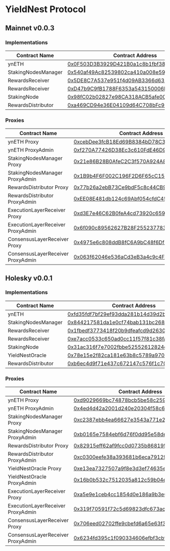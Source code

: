 # YieldNest Protocol

## Mainnet v0.0.3

### Implementations
| Contract Name | Contract Address |
|----------------------------|-------------------------------------------|
| ynETH | [0x0F503D3B3929D421B0a1c8b1fbf38E029F8Bf0B3](https://etherscan.io/address/0x0F503D3B3929D421B0a1c8b1fbf38E029F8Bf0B3) |
| StakingNodesManager | [0x540af49Ac82539802ca410a008e594D7d043D5C8](https://etherscan.io/address/0x540af49Ac82539802ca410a008e594D7d043D5C8) |
| RewardsReceiver | [0x5DE8C7A537e951f4d09AB3366d635F271c29762c](https://etherscan.io/address/0x5DE8C7A537e951f4d09AB3366d635F271c29762c) |
| RewardsReceiver | [0xD47b9C9fB1788F6353a543150006D0b7ed0B17bF](https://etherscan.io/address/0xD47b9C9fB1788F6353a543150006D0b7ed0B17bF) |
| StakingNode | [0x98fC02b02827e98CA318ACB5afe00145A8f4aCe0](https://etherscan.io/address/0x98fC02b02827e98CA318ACB5afe00145A8f4aCe0) |
| RewardsDistributor | [0xa469CD94e36E04109d64C708bFc961F2F274F2ec](https://etherscan.io/address/0xa469CD94e36E04109d64C708bFc961F2F274F2ec) |

### Proxies
| Contract Name | Contract Address |
|----------------------------|-------------------------------------------|
| ynETH Proxy | [0xcebDee3fcB18Ed69B8384bD78C34ee71B0Fff482](https://etherscan.io/address/0xcebDee3fcB18Ed69B8384bD78C34ee71B0Fff482) |
| ynETH ProxyAdmin | [0xf270A77426D38Ec3c610FdE46D91097ba9fEC911](https://etherscan.io/address/0xf270A77426D38Ec3c610FdE46D91097ba9fEC911) |
| StakingNodesManager Proxy | [0x21e86B28B0AfeC2C3f570A924A8ec969FC0eA06D](https://etherscan.io/address/0x21e86B28B0AfeC2C3f570A924A8ec969FC0eA06D) |
| StakingNodesManager ProxyAdmin | [0x1B9b4F6F002C196F2D6F65cC150f6e120e0C25E9](https://etherscan.io/address/0x1B9b4F6F002C196F2D6F65cC150f6e120e0C25E9) |
| RewardsDistributor Proxy | [0x77b26a2ebB73Ce9bdF5c8c44CB98E98f089D6F99](https://etherscan.io/address/0x77b26a2ebB73Ce9bdF5c8c44CB98E98f089D6F99) |
| RewardsDistributor ProxyAdmin | [0xEE08E481db124c69Abf054cfdC454572F992d45d](https:/etherscan.io/address/0xEE08E481db124c69Abf054cfdC454572F992d45d) |
| ExecutionLayerReceiver Proxy | [0xd3E7e46C62B0feA4cd73920c65971B67EA01de56](https://etherscan.io/address/0xd3E7e46C62B0feA4cd73920c65971B67EA01de56) |
| ExecutionLayerReceiver ProxyAdmin | [0x6f090c89562627B28F255237783Df1D97f8CA231](https://etherscan.io/address/0x6f090c89562627B28F255237783Df1D97f8CA231) |
| ConsensusLayerReceiver Proxy | [0x4975e6c808ddB8fC6A9bC48f6DfD4398BF7B7dC7](https://etherscan.io/address/0x4975e6c808ddB8fC6A9bC48f6DfD4398BF7B7dC7) |
| ConsensusLayerReceiver ProxyAdmin | [0x063f62046e536aCd3eB3a4c9c4F2d968BDc1199E](https://etherscan.io/address/0x063f62046e536aCd3eB3a4c9c4F2d968BDc1199E) |

## Holesky v0.0.1

### Implementations

| Contract Name | Contract Address |
|----------------------------|-------------------------------------------|
| ynETH | [0xfd35fdf7bf29ef93dda281b14d39d2bfc7d3150e](https://holesky.etherscan.io/address/0xfd35fdf7bf29ef93dda281b14d39d2bfc7d3150e) |
| StakingNodesManager | [0x844217581da1e0cf74bab131bc268838937c638d](https://holesky.etherscan.io/address/0x844217581da1e0cf74bab131bc268838937c638d) |
| RewardsReceiver | [0x1fbedf3773418f20b9dfeafcd9d263030eb0e42f](https://holesky.etherscan.io/address/0x1fbedf3773418f20b9dfeafcd9d263030eb0e42f) |
| RewardsReceiver | [0xe7acc0533c650ad0cc11f57f81c38fa19634b1d7](https://holesky.etherscan.io/address/0xe7acc0533c650ad0cc11f57f81c38fa19634b1d7) |
| StakingNode | [0x31ac316f7e7002fbbe52552612824dfd6a12c663](https://holesky.etherscan.io/address/0x31ac316f7e7002fbbe52552612824dfd6a12c663) |
| YieldNestOracle | [0x78e15e2f82ca181e63b8c5789a97001132462a69](https://holesky.etherscan.io/address/0x78e15e2f82ca181e63b8c5789a97001132462a69) |
| RewardsDistributor | [0xb6ec4d9f71e437c672147c576f1c70ba5da8d159](https://holesky.etherscan.io/address/0xb6ec4d9f71e437c672147c576f1c70ba5da8d159) |

### Proxies

| Contract Name | Contract Address |
|----------------------------|-------------------------------------------|
| ynETH Proxy | [0xd9029669bc74878bcb5be58c259ed0a277c5c16e](https://holesky.etherscan.io/address/0xd9029669bc74878bcb5be58c259ed0a277c5c16e) |
| ynETH ProxyAdmin | [0x4ed4d42a2001d240e20304f58c626a63a3eb7ff4](https://holesky.etherscan.io/address/0x4ed4d42a2001d240e20304f58c626a63a3eb7ff4) |
| StakingNodesManager Proxy | [0xc2387ebb4ea66627e3543a771e260bd84218d6a1](https://holesky.etherscan.io/address/0xc2387ebb4ea66627e3543a771e260bd84218d6a1) |
| StakingNodesManager ProxyAdmin | [0xb0165e7584ebf6d76f0dd95e58dea6bdd759f238](https://holesky.etherscan.io/address/0xb0165e7584ebf6d76f0dd95e58dea6bdd759f238) |
| RewardsDistributor Proxy | [0x82915eff62af9fcc0d0735b8681959e069e3f2d8](https://holesky.etherscan.io/address/0x82915eff62af9fcc0d0735b8681959e069e3f2d8) |
| RewardsDistributor ProxyAdmin | [0xc0300eefe38a393681b6eca7912985a165d37c0e](https://holesky.etherscan.io/address/0xc0300eefe38a393681b6eca7912985a165d37c0e) |
| YieldNestOracle Proxy | [0xe13ea7327507a9f8e3d3ef74635ecb1e375ed98c](https://holesky.etherscan.io/address/0xe13ea7327507a9f8e3d3ef74635ecb1e375ed98c) |
| YieldNestOracle ProxyAdmin | [0x16b0b532c7512035a812c59b04e65f135ad12142](https://holesky.etherscan.io/address/0x16b0b532c7512035a812c59b04e65f135ad12142) |
| ExecutionLayerReceiver Proxy | [0xa5e9e1ceb4cc1854d0e186a9b3e67158b84ad072](https://holesky.etherscan.io/address/0xa5e9e1ceb4cc1854d0e186a9b3e67158b84ad072) |
| ExecutionLayerReceiver ProxyAdmin | [0x319f70591f72c5d69823dfc673acdfefd6aee5a1](https://holesky.etherscan.io/address/0x319f70591f72c5d69823dfc673acdfefd6aee5a1) |
| ConsensusLayerReceiver Proxy | [0x706eed02702ffe9cbefd6a65e63f3c2b59b7ef2d](https://holesky.etherscan.io/address/0x706eed02702ffe9cbefd6a65e63f3c2b59b7ef2d) |
| ConsensusLayerReceiver ProxyAdmin | [0x6234fd395c1f090334606efbf3cbf3be46fcf177](https://holesky.etherscan.io/address/0x6234fd395c1f090334606efbf3cbf3be46fcf177) |